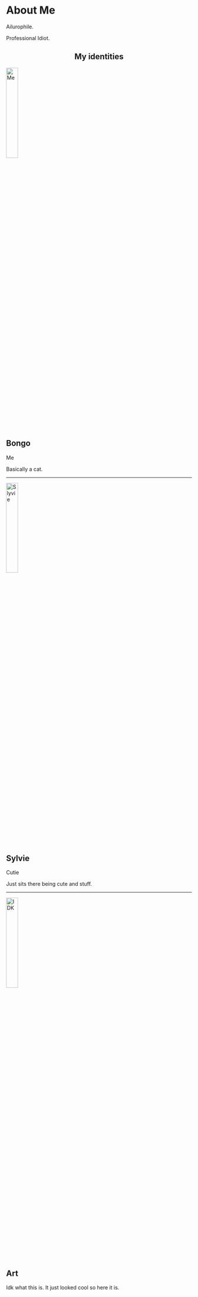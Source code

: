  <div class="about-section">
  <h1>About Me</h1>
  <p>Ailurophile.</p>
  <p>Professional Idiot.</p>
  
</div>

<h2 style="text-align:center">My identities</h2>
<div class="row">
  <div class="column">
    <div class="card">
      <img src="https://media.discordapp.net/attachments/940276803518472222/983012698163920916/bongo.webp?width=514&height=514" alt="Me" style="width:25%">
      <div class="container">
        <h2>Bongo</h2>
        <p class="title">Me</p>
        <p>Basically a cat.</p>
  
  </div>
<hr>
  <div class="column">
    <div class="card">
      <img src="https://media.discordapp.net/attachments/951733392834170900/955312496560984104/floof.png?width=425&height=513" alt="Slyvie" style="width:25%">
      <div class="container">
        <h2>Sylvie</h2>
        <p class="title">Cutie</p>
        <p>Just sits there being cute and stuff.</p>
       
    
  </div>
<hr>
  <div class="column">
    <div class="card">
      <img src="https://media.discordapp.net/attachments/940276803518472222/1014548137437827142/DwtPmo1U0AEjta7.jpg?width=468&height=514" alt="IDK" style="width:25%">
      <div class="container">
        <h2>Art</h2>
        <p class="title">Idk what this is. It just looked cool so here it is.</p>
        
     
    
</div> 

